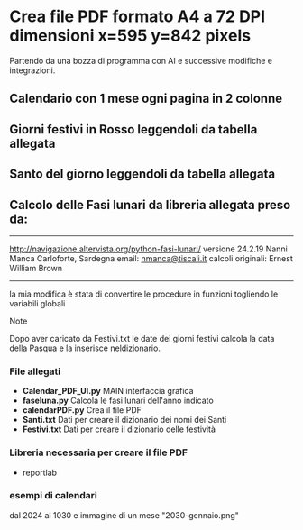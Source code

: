 # Crea file PDF formato A4 a 72 DPI dimensioni x=595 y=842 pixels

Partendo da una bozza di programma con AI e successive modifiche e integrazioni.

## Calendario con 1 mese ogni pagina in 2 colonne

## Giorni festivi in Rosso leggendoli da tabella allegata

## Santo del giorno leggendoli da tabella allegata

## Calcolo delle Fasi lunari da libreria allegata preso da:
_____________________________________________________________________
http://navigazione.altervista.org/python-fasi-lunari/
versione 24.2.19
Nanni Manca
Carloforte, Sardegna
email: nmanca@tiscali.it
calcoli originali: Ernest William Brown
__________________________________________________________
la mia modifica è stata di convertire le procedure in funzioni  togliendo le variabili globali

> [!NOTE]
Dopo aver caricato da Festivi.txt le date dei giorni festivi calcola la data della Pasqua e la inserisce neldizionario.

### File allegati
- **Calendar_PDF_UI.py**  MAIN interfaccia grafica 
- **faseluna.py**  Calcola le fasi lunari dell'anno indicato          
- **calendarPDF.py**  Crea il file PDF
- **Santi.txt**  Dati per creare il dizionario dei nomi dei Santi
- **Festivi.txt**  Dati per creare il dizionario delle festività

### Libreria necessaria per creare il file PDF
- reportlab

### esempi di calendari 
dal 2024 al 1030
e immagine di un mese "2030-gennaio.png"
